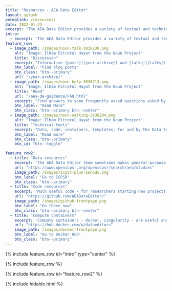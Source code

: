 ```yaml
---
title: "Resources - AEA Data Editor"
layout: splash
permalink: /resources/
date: 2022-01-23
excerpt: "The AEA Data Editor provides a variety of textual and technical resources to further the goals of transparency, reproducibility and future replicability of AEA publications."
intro: 
  - excerpt: 'The AEA Data Editor provides a variety of textual and technical resources to further the goals of transparency, reproducibility and future replicability of AEA publications.'
feature_row:
  - image_path: /images/noun-talk-3836230.png
    alt: "Image: Ilham Fitrotul Hayat from the Noun Project"
    title: "Discussion"
    excerpt: "Informative [posts](/year-archive/) and [talks](/talks/) by the AEA Data Editor."
    btn_label: "Find blog posts"
    btn_class: "btn--primary"
    url: "/year-archive/"
  - image_path: /images/noun-help-3836213.png
    alt: "Image: Ilham Fitrotul Hayat from the Noun Project"
    title: "Read"
    url: "/aea-de-guidance/FAQ.html"
    excerpt: "Find answers to some frequently asked questions asked by authors."
    btn_label: "Read More"
    btn_class: "btn--primary btn--center"
  - image_path: /images/noun-setting-3836204.png
    alt: "Image: Ilham Fitrotul Hayat from the Noun Project"
    title: "Technical tools"
    excerpt: "Data, code, containers, templates, for and by the Data Editor."
    btn_label: "Read more"
    btn_class: "btn--primary"
    btn_id: "btn--toggle"

feature_row2:
  - title: "Data resources"
    excerpt: 'The AEA Data Editor team sometimes makes general-purpose preservation archives available for re-use by the (economics) community. Find some at the [AEA Data and Code Repository](https://www.openicpsr.org/openicpsr/search/aea/studies) and at the [auxiliary repository at Zenodo](https://zenodo.org/communities/aeajournals/). '
    url: "https://www.openicpsr.org/openicpsr/search/aea/studies"
    image_path: /images/icpsr-plus-zenodo.png
    btn_label: "Go to ICPSR"
    btn_class: "btn--primary"
  - title: "Code resources"
    excerpt: 'Much useful code - for researchers starting new projects, or those just about to submit - can be found on the [AEA Data Editor Github](https://github.com/AEADataEditor/). We keep our own code there, including the [evaluation template](https://github.com/AEADataEditor/replication-template).'
    url: "https://github.com/AEADataEditor/"
    image_path: /images/github-frontpage.png
    btn_label: "Go there now"
    btn_class: "btn--primary btn--center"
  - title: "Compute containers"
    excerpt: 'Compute containers - docker, singularity - are useful and being used by the Data Editor. Find pre-compiled containers at [dataeditors Docker Hub](https://hub.docker.com/u/dataeditors), project-specific containers at [aeadataeditor Docker Hub](https://hub.docker.com/u/aeadataeditor), and at [Sylabs.io library](https://cloud.sylabs.io/library/larsvilhuber/dataeditors/stata17)'
    url: "https://hub.docker.com/u/dataeditors"
    image_path: /images/docker-frontpage.png
    btn_label: "Go to Docker Hub"
    btn_class: "btn--primary"
---
```


{% include feature_row id="intro" type="center" %}

{% include feature_row %}

<div id="hideme" class="hidable">

{% include feature_row id="feature_row2" %}

</div>

{% include hidable.html %}
